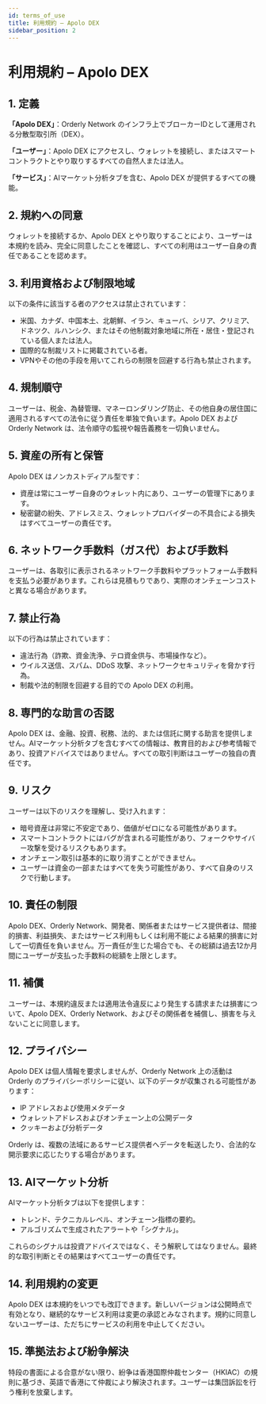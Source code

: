 ```yaml
---
id: terms_of_use
title: 利用規約 – Apolo DEX
sidebar_position: 2
---
```


# 利用規約 – Apolo DEX

## 1. 定義

**「Apolo DEX」**：Orderly Network のインフラ上でブローカーIDとして運用される分散型取引所（DEX）。

**「ユーザー」**：Apolo DEX にアクセスし、ウォレットを接続し、またはスマートコントラクトとやり取りするすべての自然人または法人。

**「サービス」**：AIマーケット分析タブを含む、Apolo DEX が提供するすべての機能。

## 2. 規約への同意

ウォレットを接続するか、Apolo DEX とやり取りすることにより、ユーザーは本規約を読み、完全に同意したことを確認し、すべての利用はユーザー自身の責任であることを認めます。

## 3. 利用資格および制限地域

以下の条件に該当する者のアクセスは禁止されています：

- 米国、カナダ、中国本土、北朝鮮、イラン、キューバ、シリア、クリミア、ドネツク、ルハンシク、またはその他制裁対象地域に所在・居住・登記されている個人または法人。
- 国際的な制裁リストに掲載されている者。
- VPNやその他の手段を用いてこれらの制限を回避する行為も禁止されます。

## 4. 規制順守

ユーザーは、税金、為替管理、マネーロンダリング防止、その他自身の居住国に適用されるすべての法令に従う責任を単独で負います。Apolo DEX および Orderly Network は、法令順守の監視や報告義務を一切負いません。

## 5. 資産の所有と保管

Apolo DEX はノンカストディアル型です：

- 資産は常にユーザー自身のウォレット内にあり、ユーザーの管理下にあります。
- 秘密鍵の紛失、アドレスミス、ウォレットプロバイダーの不具合による損失はすべてユーザーの責任です。

## 6. ネットワーク手数料（ガス代）および手数料

ユーザーは、各取引に表示されるネットワーク手数料やプラットフォーム手数料を支払う必要があります。これらは見積もりであり、実際のオンチェーンコストと異なる場合があります。

## 7. 禁止行為

以下の行為は禁止されています：

- 違法行為（詐欺、資金洗浄、テロ資金供与、市場操作など）。
- ウイルス送信、スパム、DDoS 攻撃、ネットワークセキュリティを脅かす行為。
- 制裁や法的制限を回避する目的での Apolo DEX の利用。

## 8. 専門的な助言の否認

Apolo DEX は、金融、投資、税務、法的、または信託に関する助言を提供しません。AIマーケット分析タブを含むすべての情報は、教育目的および参考情報であり、投資アドバイスではありません。すべての取引判断はユーザーの独自の責任です。

## 9. リスク

ユーザーは以下のリスクを理解し、受け入れます：

- 暗号資産は非常に不安定であり、価値がゼロになる可能性があります。
- スマートコントラクトにはバグが含まれる可能性があり、フォークやサイバー攻撃を受けるリスクもあります。
- オンチェーン取引は基本的に取り消すことができません。
- ユーザーは資金の一部またはすべてを失う可能性があり、すべて自身のリスクで行動します。

## 10. 責任の制限

Apolo DEX、Orderly Network、開発者、関係者またはサービス提供者は、間接的損害、利益損失、またはサービス利用もしくは利用不能による結果的損害に対して一切責任を負いません。万一責任が生じた場合でも、その総額は過去12か月間にユーザーが支払った手数料の総額を上限とします。

## 11. 補償

ユーザーは、本規約違反または適用法令違反により発生する請求または損害について、Apolo DEX、Orderly Network、およびその関係者を補償し、損害を与えないことに同意します。

## 12. プライバシー

Apolo DEX は個人情報を要求しませんが、Orderly Network 上の活動は Orderly のプライバシーポリシーに従い、以下のデータが収集される可能性があります：

- IP アドレスおよび使用メタデータ
- ウォレットアドレスおよびオンチェーン上の公開データ
- クッキーおよび分析データ

Orderly は、複数の法域にあるサービス提供者へデータを転送したり、合法的な開示要求に応じたりする場合があります。

## 13. AIマーケット分析

AIマーケット分析タブは以下を提供します：

- トレンド、テクニカルレベル、オンチェーン指標の要約。
- アルゴリズムで生成されたアラートや「シグナル」。

これらのシグナルは投資アドバイスではなく、そう解釈してはなりません。最終的な取引判断とその結果はすべてユーザーの責任です。

## 14. 利用規約の変更

Apolo DEX は本規約をいつでも改訂できます。新しいバージョンは公開時点で有効となり、継続的なサービス利用は変更の承認とみなされます。規約に同意しないユーザーは、ただちにサービスの利用を中止してください。

## 15. 準拠法および紛争解決

特段の書面による合意がない限り、紛争は香港国際仲裁センター（HKIAC）の規則に基づき、英語で香港にて仲裁により解決されます。ユーザーは集団訴訟を行う権利を放棄します。
